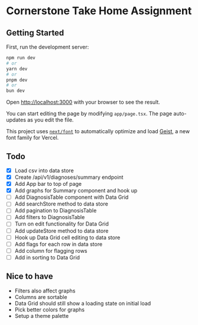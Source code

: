 # Cornerstone Take Home Assignment

## Getting Started

First, run the development server:

```bash
npm run dev
# or
yarn dev
# or
pnpm dev
# or
bun dev
```

Open [http://localhost:3000](http://localhost:3000) with your browser to see the result.

You can start editing the page by modifying `app/page.tsx`. The page auto-updates as you edit the file.

This project uses [`next/font`](https://nextjs.org/docs/app/building-your-application/optimizing/fonts) to automatically optimize and load [Geist](https://vercel.com/font), a new font family for Vercel.

## Todo

- [x] Load csv into data store
- [x] Create /api/v1/diagnoses/summary endpoint
- [x] Add App bar to top of page
- [x] Add graphs for Summary component and hook up
- [ ] Add DiagnosisTable component with Data Grid
- [ ] Add searchStore method to data store
- [ ] Add pagination to DiagnosisTable
- [ ] Add filters to DiagnosisTable
- [ ] Turn on edit functionality for Data Grid
- [ ] Add updateStore method to data store
- [ ] Hook up Data Grid cell editing to data store
- [ ] Add flags for each row in data store
- [ ] Add column for flagging rows
- [ ] Add in sorting to Data Grid

## Nice to have

- Filters also affect graphs
- Columns are sortable
- Data Grid should still show a loading state on initial load
- Pick better colors for graphs
- Setup a theme palette

